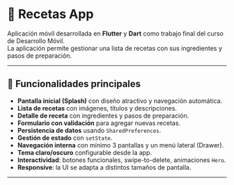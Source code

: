 # 🍲 Recetas App

Aplicación móvil desarrollada en **Flutter** y **Dart** como trabajo final del curso de Desarrollo Móvil.  
La aplicación permite gestionar una lista de recetas con sus ingredientes y pasos de preparación.  

---

## 🚀 Funcionalidades principales

- **Pantalla inicial (Splash)** con diseño atractivo y navegación automática.
- **Lista de recetas** con imágenes, títulos y descripciones.
- **Detalle de receta** con ingredientes y pasos de preparación.
- **Formulario con validación** para agregar nuevas recetas.
- **Persistencia de datos** usando `SharedPreferences`.
- **Gestión de estado** con `setState`.
- **Navegación interna** con mínimo 3 pantallas y un menú lateral (Drawer).
- **Tema claro/oscuro** configurable desde la app.
- **Interactividad**: botones funcionales, swipe-to-delete, animaciones `Hero`.
- **Responsive**: la UI se adapta a distintos tamaños de pantalla.

---


